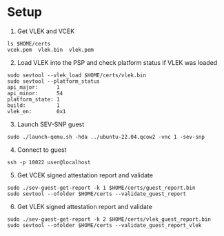 # Setup

1. Get VLEK and VCEK

```
ls $HOME/certs
vcek.pem  vlek.bin  vlek.pem
```

2. Load VLEK into the PSP and check platform status if VLEK was loaded

```
sudo sevtool --vlek_load $HOME/certs/vlek.bin
sudo sevtool --platform_status
api_major:      1
api_minor:      54
platform_state: 1
build:          1
vlek_en:        0x1
```
3. Launch SEV-SNP guest

```
sudo ./launch-qemu.sh -hda ../ubuntu-22.04.qcow2 -vnc 1 -sev-snp
```
4. Connect to guest

```
ssh -p 10022 user@localhost
```

5. Get VCEK signed attestation report and validate

```
sudo ./sev-guest-get-report -k 1 $HOME/certs/guest_report.bin
sudo sevtool --ofolder $HOME/certs --validate_guest_report
```

6. Get VLEK signed attestation report and validate

```
sudo ./sev-guest-get-report -k 2 $HOME/certs/vlek_guest_report.bin
sudo sevtool --ofolder $HOME/certs --validate_guest_report_vlek
```
